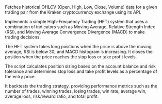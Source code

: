 Fetches historical OHLCV (Open, High, Low, Close, Volume) data for a given trading pair from the Kraken cryptocurrency exchange using its API.

Implements a simple High-Frequency Trading (HFT) system that uses a combination of indicators such as Moving Average, Relative Strength Index (RSI), and Moving Average Convergence Divergence (MACD) to make trading decisions.

The HFT system takes long positions when the price is above the moving average, RSI is below 30, and MACD histogram is increasing. It closes the position when the price reaches the stop loss or take profit levels.

The script calculates position sizing based on the account balance and risk tolerance and determines stop loss and take profit levels as a percentage of the entry price.

It backtests the trading strategy, providing performance metrics such as the number of trades, winning trades, losing trades, win rate, average win, average loss, risk/reward ratio, and total profit.